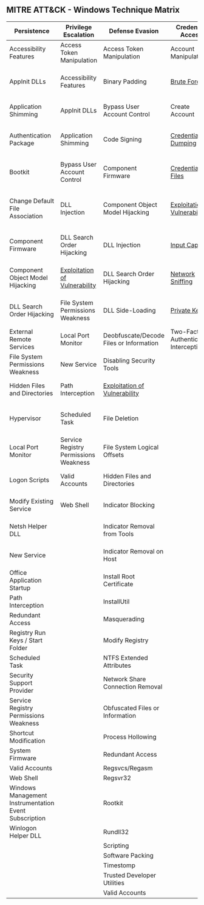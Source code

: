 ## MITRE ATT&CK - Windows Technique Matrix

| Persistence                                           | Privilege Escalation                                                                              | Defense Evasion                                                                                     | Credential Access                                                                                  | Discovery                                                                            | Lateral Movement                                                                                   | Execution                          | Collection                                              | Exfiltration                                  | Command and Control                     | 
|-------------------------------------------------------|---------------------------------------------------------------------------------------------------|-----------------------------------------------------------------------------------------------------|----------------------------------------------------------------------------------------------------|--------------------------------------------------------------------------------------|----------------------------------------------------------------------------------------------------|------------------------------------|---------------------------------------------------------|-----------------------------------------------|-----------------------------------------| 
| Accessibility Features                                | Access Token Manipulation                                                                         | Access Token Manipulation                                                                           | Account Manipulation                                                                               | Account Discovery                                                                    | Application Deployment Software                                                                    | Application Shimming               | Audio Capture                                           | Automated Exfiltration                        | Commonly Used Port                      | 
| AppInit DLLs                                          | Accessibility Features                                                                            | Binary Padding                                                                                      | [Brute Force](Techniques/Credential_access/Brute_force.md)                                         | Application Window Discovery                                                         | [Exploitation of Vulnerability](Techniques/Privilege_escalation/Exploitation_of_vulnerability.md)  | Command-Line Interface             | Automated Collection                                    | Data Compressed                               | Communication Through Removable Media   | 
| Application Shimming                                  | AppInit DLLs                                                                                      | Bypass User Account Control                                                                         | Create Account                                                                                     | [File and Directory Discovery](Techniques/Discovery/File_and_directory_discovery.md) | Logon Scripts                                                                                      | Execution through API              | Clipboard Data                                          | Data Encrypted                                | Connection Proxy                        | 
| Authentication Package                                | Application Shimming                                                                              | Code Signing                                                                                        | [Credential Dumping](Techniques/Credential_access/Credential_dumping.md)                           | Network Service Scanning                                                             | Pass the Hash                                                                                      | Execution through Module Load      | Data Staged                                             | Data Transfer Size Limits                     | Custom Command and Control Protocol     | 
| Bootkit                                               | Bypass User Account Control                                                                       | Component Firmware                                                                                  | [Credentials in Files](Techniques/Credential_access/Credentials_in_files.md)                       | Network Share Discovery                                                              | Pass the Ticket                                                                                    | Graphical User Interface           | Data from Local System                                  | Exfiltration Over Alternative Protocol        | Custom Cryptographic Protocol           | 
| Change Default File Association                       | DLL Injection                                                                                     | Component Object Model Hijacking                                                                    | [Exploitation of Vulnerability](Techniques/Privilege_escalation/Exploitation_of_vulnerability.md)  | Peripheral Device Discovery                                                          | Remote Desktop Protocol                                                                            | InstallUtil                        | Data from Network Shared Drive                          | Exfiltration Over Command and Control Channel | Data Encoding                           | 
| Component Firmware                                    | DLL Search Order Hijacking                                                                        | DLL Injection                                                                                       | [Input Capture](Techniques/Credential_access/Input_capture.md)                                     | Permission Groups Discovery                                                          | Remote File Copy                                                                                   | PowerShell                         | Data from Removable Media                               | Exfiltration Over Other Network Medium        | Data Obfuscation                        | 
| Component Object Model Hijacking                      | [Exploitation of Vulnerability](Techniques/Privilege_escalation/Exploitation_of_vulnerability.md) | DLL Search Order Hijacking                                                                          | [Network Sniffing](Techniques/Credential_access/Network_sniffing.md)                               | Process Discovery                                                                    | Remote Services                                                                                    | Process Hollowing                  | Email Collection                                        | Exfiltration Over Physical Medium             | Fallback Channels                       | 
| DLL Search Order Hijacking                            | File System Permissions Weakness                                                                  | DLL Side-Loading                                                                                    | [Private Keys](Techniques/Credential_access/Private_keys.md)                                       | Query Registry                                                                       | Replication Through Removable Media                                                                | Regsvcs/Regasm                     | [Input Capture](Techniques/Collection/Input_capture.md) | Scheduled Transfer                            | Multi-Stage Channels                    | 
| External Remote Services                              | Local Port Monitor                                                                                | Deobfuscate/Decode Files or Information                                                             | Two-Factor Authentication Interception                                                             | Remote System Discovery                                                              | Shared Webroot                                                                                     | Regsvr32                           | Screen Capture                                          |                                               | Multiband Communication                 | 
| File System Permissions Weakness                      | New Service                                                                                       | Disabling Security Tools                                                                            |                                                                                                    | Security Software Discovery                                                          | Taint Shared Content                                                                               | Rundll32                           | Video Capture                                           |                                               | Multilayer Encryption                   | 
| Hidden Files and Directories                          | Path Interception                                                                                 | [Exploitation of Vulnerability](Techniques/Privilege_escalation/Exploitation_of_vulnerability.md)   |                                                                                                    | System Information Discovery                                                         | Third-party Software                                                                               | Scheduled Task                     |                                                         |                                               | Remote File Copy                        | 
| Hypervisor                                            | Scheduled Task                                                                                    | File Deletion                                                                                       |                                                                                                    | System Network Configuration Discovery                                               | Windows Admin Shares                                                                               | Scripting                          |                                                         |                                               | Standard Application Layer Protocol     | 
| Local Port Monitor                                    | Service Registry Permissions Weakness                                                             | File System Logical Offsets                                                                         |                                                                                                    | System Network Connections Discovery                                                 | Windows Remote Management                                                                          | Service Execution                  |                                                         |                                               | Standard Cryptographic Protocol         | 
| Logon Scripts                                         | Valid Accounts                                                                                    | Hidden Files and Directories                                                                        |                                                                                                    | System Owner/User Discovery                                                          |                                                                                                    | Third-party Software               |                                                         |                                               | Standard Non-Application Layer Protocol | 
| Modify Existing Service                               | Web Shell                                                                                         | Indicator Blocking                                                                                  |                                                                                                    | System Service Discovery                                                             |                                                                                                    | Trusted Developer Utilities        |                                                         |                                               | Uncommonly Used Port                    | 
| Netsh Helper DLL                                      |                                                                                                   | Indicator Removal from Tools                                                                        |                                                                                                    | System Time Discovery                                                                |                                                                                                    | Windows Management Instrumentation |                                                         |                                               | Web Service                             | 
| New Service                                           |                                                                                                   | Indicator Removal on Host                                                                           |                                                                                                    |                                                                                      |                                                                                                    | Windows Remote Management          |                                                         |                                               |                                         | 
| Office Application Startup                            |                                                                                                   | Install Root Certificate                                                                            |                                                                                                    |                                                                                      |                                                                                                    |                                    |                                                         |                                               |                                         | 
| Path Interception                                     |                                                                                                   | InstallUtil                                                                                         |                                                                                                    |                                                                                      |                                                                                                    |                                    |                                                         |                                               |                                         | 
| Redundant Access                                      |                                                                                                   | Masquerading                                                                                        |                                                                                                    |                                                                                      |                                                                                                    |                                    |                                                         |                                               |                                         | 
| Registry Run Keys / Start Folder                      |                                                                                                   | Modify Registry                                                                                     |                                                                                                    |                                                                                      |                                                                                                    |                                    |                                                         |                                               |                                         | 
| Scheduled Task                                        |                                                                                                   | NTFS Extended Attributes                                                                            |                                                                                                    |                                                                                      |                                                                                                    |                                    |                                                         |                                               |                                         | 
| Security Support Provider                             |                                                                                                   | Network Share Connection Removal                                                                    |                                                                                                    |                                                                                      |                                                                                                    |                                    |                                                         |                                               |                                         | 
| Service Registry Permissions Weakness                 |                                                                                                   | Obfuscated Files or Information                                                                     |                                                                                                    |                                                                                      |                                                                                                    |                                    |                                                         |                                               |                                         | 
| Shortcut Modification                                 |                                                                                                   | Process Hollowing                                                                                   |                                                                                                    |                                                                                      |                                                                                                    |                                    |                                                         |                                               |                                         | 
| System Firmware                                       |                                                                                                   | Redundant Access                                                                                    |                                                                                                    |                                                                                      |                                                                                                    |                                    |                                                         |                                               |                                         | 
| Valid Accounts                                        |                                                                                                   | Regsvcs/Regasm                                                                                      |                                                                                                    |                                                                                      |                                                                                                    |                                    |                                                         |                                               |                                         | 
| Web Shell                                             |                                                                                                   | Regsvr32                                                                                            |                                                                                                    |                                                                                      |                                                                                                    |                                    |                                                         |                                               |                                         | 
| Windows Management Instrumentation Event Subscription |                                                                                                   | Rootkit                                                                                             |                                                                                                    |                                                                                      |                                                                                                    |                                    |                                                         |                                               |                                         | 
| Winlogon Helper DLL                                   |                                                                                                   | Rundll32                                                                                            |                                                                                                    |                                                                                      |                                                                                                    |                                    |                                                         |                                               |                                         | 
|                                                       |                                                                                                   | Scripting                                                                                           |                                                                                                    |                                                                                      |                                                                                                    |                                    |                                                         |                                               |                                         | 
|                                                       |                                                                                                   | Software Packing                                                                                    |                                                                                                    |                                                                                      |                                                                                                    |                                    |                                                         |                                               |                                         | 
|                                                       |                                                                                                   | Timestomp                                                                                           |                                                                                                    |                                                                                      |                                                                                                    |                                    |                                                         |                                               |                                         | 
|                                                       |                                                                                                   | Trusted Developer Utilities                                                                         |                                                                                                    |                                                                                      |                                                                                                    |                                    |                                                         |                                               |                                         | 
|                                                       |                                                                                                   | Valid Accounts                                                                                      |                                                                                                    |                                                                                      |                                                                                                    |                                    |                                                         |                                               |                                         | 


